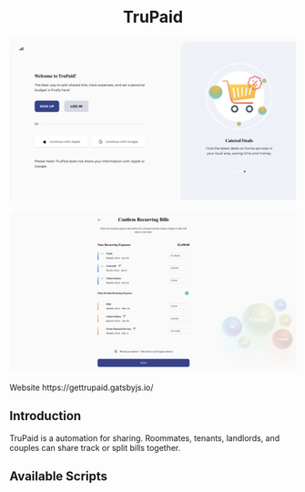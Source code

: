 <p>&nbsp;&nbsp;&nbsp;&nbsp;&nbsp;&nbsp;</p>

<p align="center">
  <h1 align="center">TruPaid</h1>
</p>

<p align="center">
<img alt="TruPaid" width="950" src="https://github.com/kkumarcodes/Trupaid/blob/main/screenshots/ss1.png"/>
</p>
<p align="center">
<img alt="TruPaid" width="950" src="https://github.com/kkumarcodes/Trupaid/blob/main/screenshots/ss2.png"/>
</p>
Website
https://gettrupaid.gatsbyjs.io/

## Introduction

TruPaid is a automation for sharing. Roommates, tenants, landlords, and couples can share track or split bills together.

## Available Scripts


